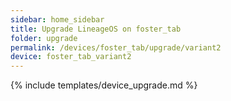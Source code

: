 ```yaml
---
sidebar: home_sidebar
title: Upgrade LineageOS on foster_tab
folder: upgrade
permalink: /devices/foster_tab/upgrade/variant2
device: foster_tab_variant2
---
```

{% include templates/device_upgrade.md %}
